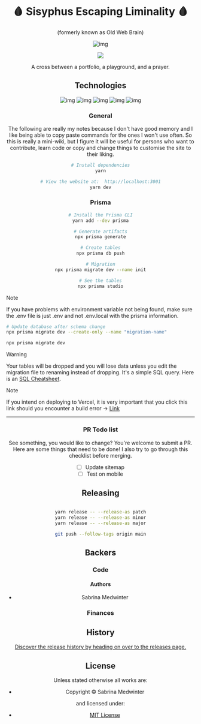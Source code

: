 <center>
<h1> 🩸 Sisyphus Escaping Liminality 🩸 </h1>
(formerly known as Old Web Brain)

![img](https://www.yunghigue.com/_next/image?url=https%3A%2F%2Fmedia1.giphy.com%2Fmedia%2Fv1.Y2lkPTc5MGI3NjExdnNwMHZrdnR6NXU4bXFmOGp5MmJwZjQ4YmwxY20yOG56ZXNhY25ucSZlcD12MV9pbnRlcm5hbF9naWZfYnlfaWQmY3Q9cw%2F1xSVq3jCyrYICv5XuC%2Fgiphy.webp&w=256&q=75)

<a href="https://ko-fi.com/sabrinamedwinter">
<img src="https://img.shields.io/badge/Kofi-FF5E5B.svg?style=for-the-badge&logo=Ko-fi&logoColor=white" />
</a>

<!-- DESCRIPTION/ -->

A cross between a portfolio, a playground, and a prayer.

<!-- /DESCRIPTION -->

## Technologies

<!-- BADGIE TIME -->

<!-- END BADGIE TIME -->

![img](https://img.shields.io/badge/Next.js-000000.svg?style=for-the-badge&logo=nextdotjs&logoColor=white) ![img](https://img.shields.io/badge/TypeScript-3178C6.svg?style=for-the-badge&logo=TypeScript&logoColor=white)
![img](https://img.shields.io/badge/Three.js-000000.svg?style=for-the-badge&logo=threedotjs&logoColor=white) ![img](https://img.shields.io/badge/Prisma-2D3748.svg?style=for-the-badge&logo=Prisma&logoColor=white) ![img](https://img.shields.io/badge/MDX-1B1F24.svg?style=for-the-badge&logo=MDX&logoColor=white)

</center>

<center>

### General

The following are really my notes because I don't have good memory and I like being able to copy paste commands for the ones I won't use often. So this is really a mini-wiki, but I figure it will be useful for persons who want to contribute, learn code or copy and change things to customise the site to their liking.

```bash
# Install dependencies
yarn

# View the website at:  http://localhost:3001
yarn dev
```

### Prisma

```bash
# Install the Prisma CLI
yarn add --dev prisma

# Generate artifacts
npx prisma generate

# Create tables
npx prisma db push

# Migration
npx prisma migrate dev --name init

# See the tables
npx prisma studio

```

</center>

> [!NOTE]
> If you have problems with environment variable not being found, make sure the .env file is just .env and not .env.local with the prisma information.

```bash
# Update database after schema change
npx prisma migrate dev --create-only --name "migration-name"

npx prisma migrate dev
```

> [!WARNING]
> Your tables will be dropped and you will lose data unless you edit the migration file to renaming instead of dropping. It's a simple SQL query. Here is an [SQL Cheatsheet](https://www.sqltutorial.org/sql-cheat-sheet/).

> [!NOTE]
> If you intend on deploying to Vercel, it is very important that you click this link should you encounter a build error -> [Link](https://www.prisma.io/docs/orm/more/help-and-troubleshooting/help-articles/vercel-caching-issue)

---

<center>

### PR Todo list

See something, you would like to change? You're welcome to submit a PR. Here are some things that need to be done! I also try to go through this checklist before merging.

- [ ] Update sitemap
- [ ] Test on mobile

## Releasing

```bash

yarn release -- --release-as patch
yarn release -- --release-as minor
yarn release -- --release-as major

git push --follow-tags origin main
```

<!-- BACKERS/ -->

## Backers

### Code

#### Authors

- Sabrina Medwinter

### Finances

<!-- /BACKERS -->

<!-- HISTORY/ -->

## History

[Discover the release history by heading on over to the releases page.](https://github.com/kalecream/OldWebBrain/releases)

<!-- /HISTORY -->

<!-- LICENSE/ -->

## License

Unless stated otherwise all works are:

- Copyright &copy; Sabrina Medwinter

and licensed under:

- [MIT License](http://spdx.org/licenses/MIT.html)

<!-- /LICENSE -->

</center>
